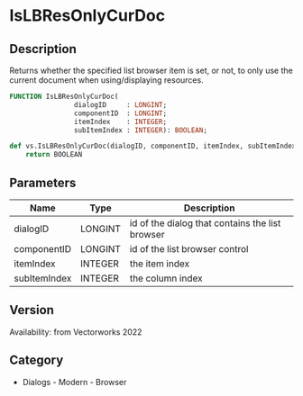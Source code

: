# IsLBResOnlyCurDoc

## Description
Returns whether the specified list browser item is set, or not, to only use the current document when using/displaying resources.

```pascal
FUNCTION IsLBResOnlyCurDoc(
				dialogID     : LONGINT;
				componentID  : LONGINT;
				itemIndex    : INTEGER;
				subItemIndex : INTEGER): BOOLEAN;
```

```python
def vs.IsLBResOnlyCurDoc(dialogID, componentID, itemIndex, subItemIndex):
    return BOOLEAN
```

## Parameters
|Name|Type|Description|
|---|---|---|
|dialogID|LONGINT|id of the dialog that contains the list browser|
|componentID|LONGINT|id of the list browser control|
|itemIndex|INTEGER|the item index|
|subItemIndex|INTEGER|the column index|

## Version
Availability: from Vectorworks 2022

## Category
* Dialogs - Modern - Browser

